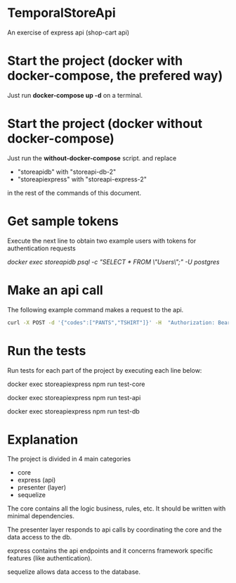# TemporalStoreApi
An exercise of express api (shop-cart api)

# Start the project (docker with docker-compose, the prefered way)

Just run **docker-compose up -d**  on a terminal.

# Start the project (docker without docker-compose)
Just run the **without-docker-compose** script. and replace 
-   "storeapidb" with "storeapi-db-2" 
-   "storeapiexpress" with "storeapi-express-2" 

in the rest of the commands of this document. 

# Get sample tokens
Execute the next line to obtain two example users with tokens for authentication requests

*docker exec storeapidb psql -c "SELECT * FROM \\"Users\\";" -U postgres*

# Make an api call
The following example command makes a request to the api.

```bash
curl -X POST -d '{"codes":["PANTS","TSHIRT"]}' -H  "Authorization: Bearer 66628dd626ebd4e423639e423583f07653df4a7cb7b747c178c1b09c66dea844" -H "Content-Type: application/json" http://127.0.0.1:3000/api/checkout
```

# Run the tests 
Run tests for each part of the project by executing each line below:

docker exec storeapiexpress npm run test-core 

docker exec storeapiexpress npm run test-api

docker exec storeapiexpress npm run test-db

# Explanation
The project is divided in 4 main categories
-   core
-   express (api)
-   presenter (layer)
-   sequelize

The core contains all the logic business, rules, etc. It should be written with minimal dependencies.

The presenter layer responds to api calls by coordinating the core and the data access to the db.  

express contains the api endpoints and it concerns framework specific features (like authentication).

sequelize allows data access to the database. 
